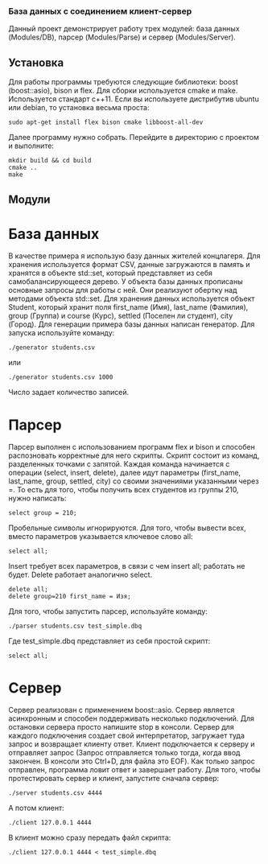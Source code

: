 ### База данных с соединением клиент-сервер

Данный проект демонстрирует работу трех модулей: база данных (Modules/DB), парсер (Modules/Parse) и сервер (Modules/Server).

## Установка

Для работы программы требуются следующие библиотеки: boost (boost::asio), bison и flex. Для сборки используется cmake и make. Используется стандарт c++11. Если вы используете дистрибутив ubuntu или debian, то установка весьма проста:

```
sudo apt-get install flex bison cmake libboost-all-dev
```

Далее программу нужно собрать. Перейдите в директорию с проектом и выполните:

```
mkdir build && cd build
cmake ..
make
```

## Модули

# База данных

В качестве примера я использую базу данных жителей концлагеря. Для хранения используется формат CSV, данные загружаются в память и хранятся в объекте std::set, который представляет из себя самобалансирующееся дерево. У объекта базы данных прописаны основные запросы для работы с ней. Они реализуют обертку над методами объекта std::set. Для хранения данных используется объект Student, который хранит поля first_name (Имя), last_name (Фамилия), group (Группа) и course (Курс), settled (Поселен ли студент), city (Город).
Для генерации примера базы данных написан генератор. Для запуска используйте команду:

```
./generator students.csv
```

или

```
./generator students.csv 1000
```

Число задает количество записей. 

# Парсер

Парсер выполнен с использованием программ flex и bison и способен распозновать корректные для него скрипты.
Скрипт состоит из команд, разделенных точками с запятой. Каждая команда начинается с операции (select, insert, delete), далее идут параметры (first_name, last_name, group, settled, city) со своими значениями указанными через =. То есть для того, чтобы получить всех студентов из группы 210, нужно написать:

``` 
select group = 210;
```

Пробельные символы игнорируются. Для того, чтобы вывести всех, вместо параметров указывается ключевое слово all:

```
select all;
```

Insert требует всех параметров, в связи с чем insert all; работать не будет. Delete работает аналогично select.

```
delete all;
delete group=210 first_name = Изя;
```

Для того, чтобы запустить парсер, используйте команду:

```
./parser students.csv test_simple.dbq
```

Где test_simple.dbq представляет из себя простой скрипт:

```
select all;
```

# Сервер

Сервер реализован с применением boost::asio. Сервер является асинхронным и способен поддерживать несколько подключений. Для остановки сервера просто напишите stop в консоли. Сервер для каждого подключения создает свой интерпретатор, загружает туда запрос и возвращает клиенту ответ.
Клиент подключается к серверу и отправляет запрос (Запрос отправляется только тогда, когда ввод закончен. В консоли это Ctrl+D, для файла это EOF). Как только запрос отправлен, программа ловит ответ и завершает работу.
Для того, чтобы протестировать сервер и клиент, запустите сначала сервер:

```
./server students.csv 4444
```

А потом клиент:

```
./client 127.0.0.1 4444
```

В клиент можно сразу передать файл скрипта:

```
./client 127.0.0.1 4444 < test_simple.dbq
```